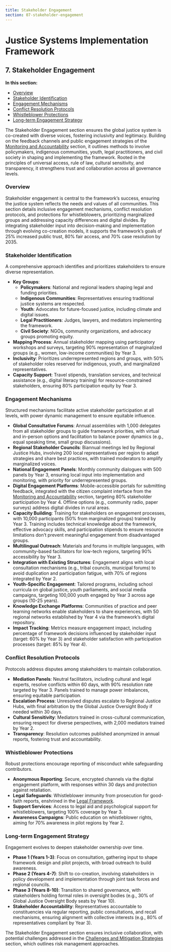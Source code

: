 ```yaml
---
title: Stakeholder Engagement
section: 07-stakeholder-engagement
---
```


# Justice Systems Implementation Framework

## <a id="07-stakeholder-engagement"></a>7. Stakeholder Engagement

**In this section:**
- [Overview](#overview)
- [Stakeholder Identification](#stakeholder-identification)
- [Engagement Mechanisms](#engagement-mechanisms)
- [Conflict Resolution Protocols](#conflict-resolution-protocols)
- [Whistleblower Protections](#whistleblower-protections)
- [Long-term Engagement Strategy](#long-term-engagement-strategy)

The Stakeholder Engagement section ensures the global justice system is co-created with diverse voices, fostering inclusivity and legitimacy. Building on the feedback channels and public engagement strategies of the [Monitoring and Accountability](/framework/docs/implementation/justice#06-monitoring-accountability) section, it outlines methods to involve policymakers, indigenous communities, youth, legal practitioners, and civil society in shaping and implementing the framework. Rooted in the principles of universal access, rule of law, cultural sensitivity, and transparency, it strengthens trust and collaboration across all governance levels.

### <a id="overview"></a>Overview
Stakeholder engagement is central to the framework’s success, ensuring the justice system reflects the needs and values of all communities. This section details inclusive engagement mechanisms, conflict resolution protocols, and protections for whistleblowers, prioritizing marginalized groups and addressing capacity differences and digital divides. By integrating stakeholder input into decision-making and implementation through evolving co-creation models, it supports the framework’s goals of 25% increased public trust, 80% fair access, and 70% case resolution by 2035.

### <a id="stakeholder-identification"></a>Stakeholder Identification
A comprehensive approach identifies and prioritizes stakeholders to ensure diverse representation.

- **Key Groups**:
  - **Policymakers**: National and regional leaders shaping legal and funding priorities.
  - **Indigenous Communities**: Representatives ensuring traditional justice systems are respected.
  - **Youth**: Advocates for future-focused justice, including climate and digital issues.
  - **Legal Practitioners**: Judges, lawyers, and mediators implementing the framework.
  - **Civil Society**: NGOs, community organizations, and advocacy groups promoting equity.
- **Mapping Process**: Annual stakeholder mapping using participatory workshops and surveys, targeting 90% representation of marginalized groups (e.g., women, low-income communities) by Year 3.
- **Inclusivity**: Prioritizes underrepresented regions and groups, with 50% of stakeholder roles reserved for indigenous, youth, and marginalized representatives.
- **Capacity Support**: Travel stipends, translation services, and technical assistance (e.g., digital literacy training) for resource-constrained stakeholders, ensuring 80% participation equity by Year 3.

### <a id="engagement-mechanisms"></a>Engagement Mechanisms
Structured mechanisms facilitate active stakeholder participation at all levels, with power dynamic management to ensure equitable influence.

- **Global Consultative Forums**: Annual assemblies with 1,000 delegates from all stakeholder groups to guide framework priorities, with virtual and in-person options and facilitation to balance power dynamics (e.g., equal speaking time, small group discussions).
- **Regional Stakeholder Councils**: Biannual meetings led by Regional Justice Hubs, involving 200 local representatives per region to adapt strategies and share best practices, with trained moderators to amplify marginalized voices.
- **National Engagement Panels**: Monthly community dialogues with 500 panels by Year 3, ensuring local input into implementation and monitoring, with priority for underrepresented groups.
- **Digital Engagement Platforms**: Mobile-accessible portals for submitting feedback, integrated with the citizen complaint interface from the [Monitoring and Accountability](/framework/docs/implementation/justice#06-monitoring-accountability) section, targeting 80% stakeholder participation by Year 4. Offline options (e.g., community radio, paper surveys) address digital divides in rural areas.
- **Capacity Building**: Training for stakeholders on engagement processes, with 10,000 participants (50% from marginalized groups) trained by Year 3. Training includes technical knowledge about the framework, effective advocacy skills, and participation stipends to ensure resource limitations don’t prevent meaningful engagement from disadvantaged groups.
- **Multilingual Outreach**: Materials and forums in multiple languages, with community-based facilitators for low-tech regions, targeting 90% accessibility by Year 3.
- **Integration with Existing Structures**: Engagement aligns with local consultation mechanisms (e.g., tribal councils, municipal forums) to avoid duplication and participation fatigue, with 70% of regions integrated by Year 2.
- **Youth-Specific Engagement**: Tailored programs, including school curricula on global justice, youth parliaments, and social media campaigns, targeting 100,000 youth engaged by Year 3 across age groups (10-25 years).
- **Knowledge Exchange Platforms**: Communities of practice and peer learning networks enable stakeholders to share experiences, with 50 regional networks established by Year 4 via the framework’s digital repository.
- **Impact Tracking**: Metrics measure engagement impact, including percentage of framework decisions influenced by stakeholder input (target: 60% by Year 3) and stakeholder satisfaction with participation processes (target: 85% by Year 4).

### <a id="conflict-resolution-protocols"></a>Conflict Resolution Protocols
Protocols address disputes among stakeholders to maintain collaboration.

- **Mediation Panels**: Neutral facilitators, including cultural and legal experts, resolve conflicts within 60 days, with 90% resolution rate targeted by Year 3. Panels trained to manage power imbalances, ensuring equitable participation.
- **Escalation Process**: Unresolved disputes escalate to Regional Justice Hubs, with final arbitration by the Global Justice Oversight Body if needed within 30 days.
- **Cultural Sensitivity**: Mediators trained in cross-cultural communication, ensuring respect for diverse perspectives, with 2,000 mediators trained by Year 2.
- **Transparency**: Resolution outcomes published anonymized in annual reports, fostering trust and accountability.

### <a id="whistleblower-protections"></a>Whistleblower Protections
Robust protections encourage reporting of misconduct while safeguarding contributors.

- **Anonymous Reporting**: Secure, encrypted channels via the digital engagement platform, with responses within 30 days and protection against retaliation.
- **Legal Safeguards**: Whistleblower immunity from prosecution for good-faith reports, enshrined in the [Legal Framework](/framework/docs/implementation/justice#03-legal-framework).
- **Support Services**: Access to legal aid and psychological support for whistleblowers, targeting 100% coverage by Year 3.
- **Awareness Campaigns**: Public education on whistleblower rights, aiming for 70% awareness in pilot regions by Year 2.

### <a id="long-term-engagement-strategy"></a>Long-term Engagement Strategy
Engagement evolves to deepen stakeholder ownership over time.

- **Phase 1 (Years 1-3)**: Focus on consultation, gathering input to shape framework design and pilot projects, with broad outreach to build awareness.
- **Phase 2 (Years 4-7)**: Shift to co-creation, involving stakeholders in policy development and implementation through joint task forces and regional councils.
- **Phase 3 (Years 8-10)**: Transition to shared governance, with stakeholders holding formal roles in oversight bodies (e.g., 30% of Global Justice Oversight Body seats by Year 10).
- **Stakeholder Accountability**: Representatives accountable to constituencies via regular reporting, public consultations, and recall mechanisms, ensuring alignment with collective interests (e.g., 80% of representatives compliant by Year 3).

The Stakeholder Engagement section ensures inclusive collaboration, with potential challenges addressed in the [Challenges and Mitigation Strategies](/framework/docs/implementation/justice#08-challenges-mitigation) section, which outlines risk management approaches.
